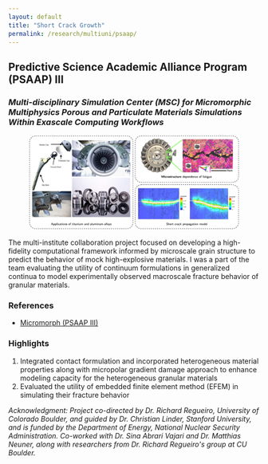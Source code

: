 ```yaml
---
layout: default
title: "Short Crack Growth"
permalink: /research/multiuni/psaap/
---
```

<section class="research-detail"> 

  <h2>Predictive Science Academic Alliance Program (PSAAP) III</h2> 
  <h3 class="rd-subtitle"> <em> Multi-disciplinary Simulation Center (MSC) for Micromorphic Multiphysics Porous and Particulate Materials Simulations Within Exascale Computing Workflows </em> </h3>

  <figure class="rd-image"> <img src="/research/postdoc/PostdocOverview.png" alt="Short crack growth study"> </figure> 

  <div class="rd-content"> <p> The multi-institute collaboration project focused on developing a high-fidelity computational framework informed by microscale grain structure to predict the behavior of mock high-explosive materials. I was a part of the team evaluating the utility of continuum formulations in generalized continua to model experimentally observed macroscale fracture behavior of granular materials.  </p>

  <h3>References</h3>
  <ul class="rd-refs">
    <li><a href="https://micromorph.gitlab.io/overview/" target="_blank">Micromorph (PSAAP III) </a></li>
  </ul>

  <h3>Highlights</h3>
  <ol class="rd-highlights">
    <li>Integrated contact formulation and incorporated heterogeneous material properties along with micropolar gradient damage approach to enhance modeling capacity for the heterogeneous granular materials</li>
    <li>Evaluated the utility of embedded finite element method (EFEM) in simulating their fracture behavior</li>
  </ol>

  <p class="rd-ack"><em>
    Acknowledgment: Project co-directed by Dr. Richard Regueiro, University of Colorado Boulder, and guided by Dr. Christian Linder, Stanford University, and is funded by the Department of Energy, National Nuclear Security Administration. Co-worked with Dr. Sina Abrari Vajari and Dr. Matthias Neuner, along with researchers from Dr. Richard Regueiro's group at CU Boulder.  
  </em></p>

  </div> 
</section>